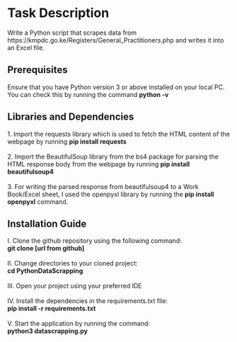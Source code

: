 <h1>Task Description</h1>
Write a Python script that scrapes data from https://kmpdc.go.ke/Registers/General_Practitioners.php and writes it into an Excel file.<br>
<h2>Prerequisites</h2>
Ensure that you have Python version 3 or above installed on your local PC. You can check this by running the command <b>python -v</b><br>
<h2>Libraries and Dependencies</h2>
1. Import the requests library which is used to fetch the HTML content of the webpage by running <b>pip install requests</b><br><br>
2. Import the BeautifulSoup library from the bs4 package for parsing the HTML response body from the webpage by running <b>pip install beautifulsoup4</b><br><br>
3. For writing the parsed response from beautifulsoup4 to a Work Book/Excel sheet, I used the openpyxl library by running the <b>pip install openpyxl</b> command.<br>

<h2>Installation Guide</h2>
I. Clone the github repository using the following command: <br>
<b>git clone [url from github]</b><br><br>
II. Change directories to your cloned project: <br>
<b>cd PythonDataScrapping</b><br><br>
III. Open your project using your preferred IDE <br><br>
IV. Install the dependencies in the requirements.txt file: <br>
<b>pip install -r requirements.txt</b><br><br>
V. Start the application by running the command:<br>
<b>python3 datascrapping.py</b>
